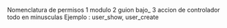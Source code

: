 Nomenclatura de permisos
1 modulo
2 guion bajo_
3 accion de controlador
todo en minusculas
Ejemplo : user_show, user_create
